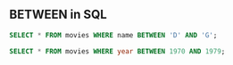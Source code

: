 ## BETWEEN in SQL
```SQL
SELECT * FROM movies WHERE name BETWEEN 'D' AND 'G';

SELECT * FROM movies WHERE year BETWEEN 1970 AND 1979;
```